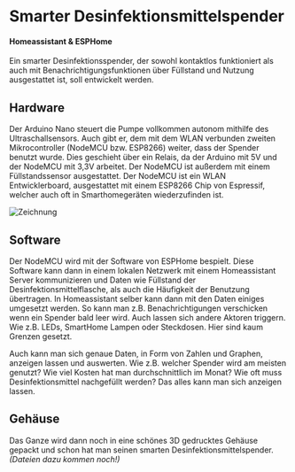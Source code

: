 # Smarter Desinfektionsmittelspender
#### Homeassistant & ESPHome
Ein smarter Desinfektionsspender, der sowohl kontaktlos funktioniert als auch mit Benachrichtigungsfunktionen über Füllstand und Nutzung ausgestattet ist, soll entwickelt werden. 



## Hardware
Der Arduino Nano steuert die Pumpe vollkommen autonom mithilfe des Ultraschallsensors. Auch gibt er, dem mit dem WLAN verbunden zweiten Mikrocontroller (NodeMCU bzw. ESP8266) weiter, dass der Spender benutzt wurde. Dies geschieht über ein Relais, da der Arduino mit 5V und der NodeMCU mit 3,3V arbeitet. Der NodeMCU ist außerdem mit einem Füllstandssensor ausgestattet. Der NodeMCU ist ein WLAN Entwicklerboard, ausgestattet mit einem ESP8266 Chip von Espressif, welcher auch oft in Smarthomegeräten wiederzufinden ist. 

![Zeichnung](https://github.com/FelixLenz-Code/Smarter-Desinfektionsmittelspender/blob/main/Zeichnung.PNG "Zeichnung")

## Software
Der NodeMCU wird mit der Software von ESPHome bespielt. Diese Software kann dann in einem lokalen Netzwerk mit einem Homeassistant Server kommunizieren und Daten wie Füllstand der Desinfektionsmittelflasche, als auch die Häufigkeit der Benutzung übertragen. In Homeassistant selber kann dann mit den Daten einiges umgesetzt werden. So kann man z.B. Benachrichtigungen verschicken wenn ein Spender bald leer wird. Auch lassen sich andere Aktoren triggern. Wie z.B. LEDs, SmartHome Lampen oder Steckdosen. Hier sind kaum Grenzen gesetzt. 

Auch kann man sich genaue Daten, in Form von Zahlen und Graphen, anzeigen lassen und auswerten. Wie z.B. welcher Spender wird am meisten genutzt? Wie viel Kosten hat man durchschnittlich im Monat? Wie oft muss Desinfektionsmittel nachgefüllt werden? Das alles kann man sich anzeigen lassen. 

## Gehäuse
Das Ganze wird dann noch in eine schönes 3D gedrucktes Gehäuse gepackt und schon hat man seinen smarten Desinfektionsmittelspender. *(Dateien dazu kommen noch!)*
